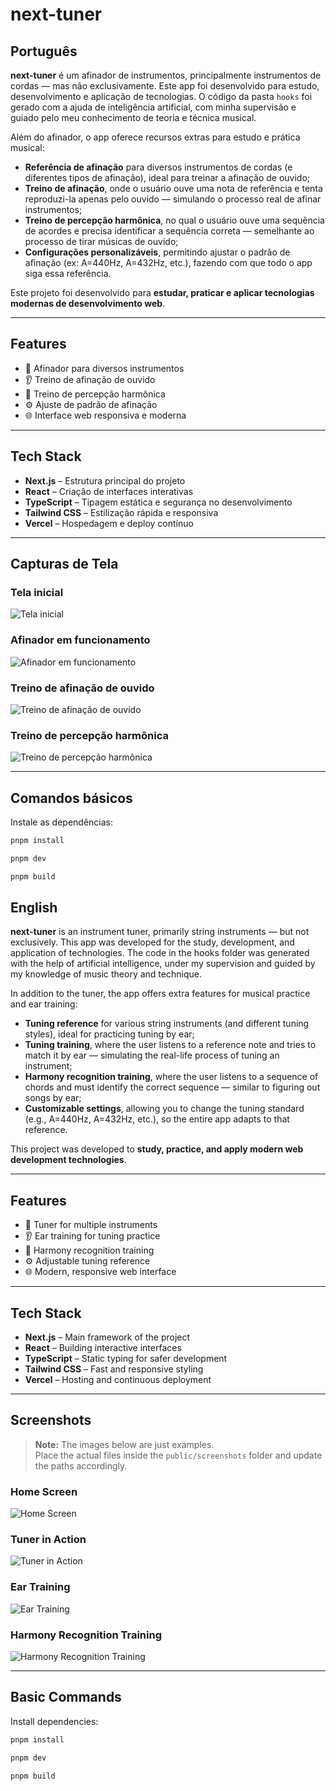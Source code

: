 # next-tuner

## Português

**next-tuner** é um afinador de instrumentos, principalmente instrumentos de cordas — mas não exclusivamente.
Este app foi desenvolvido para estudo, desenvolvimento e aplicação de tecnologias. O código da pasta `hooks` foi gerado com a ajuda de inteligência artificial, com minha supervisão e guiado pelo meu conhecimento de teoria e técnica musical.

Além do afinador, o app oferece recursos extras para estudo e prática musical:

- **Referência de afinação** para diversos instrumentos de cordas (e diferentes tipos de afinação), ideal para treinar a afinação de ouvido;
- **Treino de afinação**, onde o usuário ouve uma nota de referência e tenta reproduzi-la apenas pelo ouvido — simulando o processo real de afinar instrumentos;
- **Treino de percepção harmônica**, no qual o usuário ouve uma sequência de acordes e precisa identificar a sequência correta — semelhante ao processo de tirar músicas de ouvido;
- **Configurações personalizáveis**, permitindo ajustar o padrão de afinação (ex: A=440Hz, A=432Hz, etc.), fazendo com que todo o app siga essa referência.

Este projeto foi desenvolvido para **estudar, praticar e aplicar tecnologias modernas de desenvolvimento web**.

---

## Features

- 🎵 Afinador para diversos instrumentos  
- 👂 Treino de afinação de ouvido  
- 🎹 Treino de percepção harmônica  
- ⚙️ Ajuste de padrão de afinação  
- 🌐 Interface web responsiva e moderna  

---

## Tech Stack

- **Next.js** – Estrutura principal do projeto  
- **React** – Criação de interfaces interativas  
- **TypeScript** – Tipagem estática e segurança no desenvolvimento  
- **Tailwind CSS** – Estilização rápida e responsiva  
- **Vercel** – Hospedagem e deploy contínuo  

---

## Capturas de Tela

### Tela inicial
![Tela inicial](./public/screenshots/home.png)

### Afinador em funcionamento
![Afinador em funcionamento](./public/screenshots/tuner.png)

### Treino de afinação de ouvido
![Treino de afinação de ouvido](./public/screenshots/ear-training.png)

### Treino de percepção harmônica
![Treino de percepção harmônica](./public/screenshots/harmony-training.png)

---

## Comandos básicos

Instale as dependências:

```bash
pnpm install

pnpm dev

pnpm build
```

## English

**next-tuner** is an instrument tuner, primarily string instruments — but not exclusively.
This app was developed for the study, development, and application of technologies. The code in the hooks folder was generated with the help of artificial intelligence, under my supervision and guided by my knowledge of music theory and technique.

In addition to the tuner, the app offers extra features for musical practice and ear training:

- **Tuning reference** for various string instruments (and different tuning styles), ideal for practicing tuning by ear;
- **Tuning training**, where the user listens to a reference note and tries to match it by ear — simulating the real-life process of tuning an instrument;
- **Harmony recognition training**, where the user listens to a sequence of chords and must identify the correct sequence — similar to figuring out songs by ear;
- **Customizable settings**, allowing you to change the tuning standard (e.g., A=440Hz, A=432Hz, etc.), so the entire app adapts to that reference.

This project was developed to **study, practice, and apply modern web development technologies**.

---

## Features

- 🎵 Tuner for multiple instruments  
- 👂 Ear training for tuning practice  
- 🎹 Harmony recognition training  
- ⚙️ Adjustable tuning reference  
- 🌐 Modern, responsive web interface  

---

## Tech Stack

- **Next.js** – Main framework of the project  
- **React** – Building interactive interfaces  
- **TypeScript** – Static typing for safer development  
- **Tailwind CSS** – Fast and responsive styling  
- **Vercel** – Hosting and continuous deployment  

---

## Screenshots

> **Note:** The images below are just examples.  
> Place the actual files inside the `public/screenshots` folder and update the paths accordingly.

### Home Screen
![Home Screen](./public/screenshots/home.png)

### Tuner in Action
![Tuner in Action](./public/screenshots/tuner.png)

### Ear Training
![Ear Training](./public/screenshots/ear-training.png)

### Harmony Recognition Training
![Harmony Recognition Training](./public/screenshots/harmony-training.png)

---

## Basic Commands

Install dependencies:

```bash
pnpm install

pnpm dev

pnpm build
```